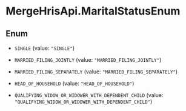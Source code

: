 # MergeHrisApi.MaritalStatusEnum

## Enum


* `SINGLE` (value: `"SINGLE"`)

* `MARRIED_FILING_JOINTLY` (value: `"MARRIED_FILING_JOINTLY"`)

* `MARRIED_FILING_SEPARATELY` (value: `"MARRIED_FILING_SEPARATELY"`)

* `HEAD_OF_HOUSEHOLD` (value: `"HEAD_OF_HOUSEHOLD"`)

* `QUALIFYING_WIDOW_OR_WIDOWER_WITH_DEPENDENT_CHILD` (value: `"QUALIFYING_WIDOW_OR_WIDOWER_WITH_DEPENDENT_CHILD"`)


